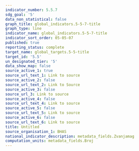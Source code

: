 ```yaml
---
indicator_number: 5.5.7
sdg_goal: '5'
data_non_statistical: false
graph_title: global_indicators.5-5-7-title
graph_type: line
indicator_name: global_indicators.5-5-7-title
indicator_sort_order: 05-05-07
published: true
reporting_status: complete
target_name: global_targets.5-5-title
target_id: '5.5'
un_designated_tier: '5'
data_show_map: false
source_active_1: true
source_url_text_1: Link to source
source_active_2: false
source_url_text_2: Link to Source
source_active_3: false
source_url_3: Link to source
source_active_4: false
source_url_text_4: Link to source
source_active_5: false
source_url_text_5: Link to source
source_active_6: false
source_url_text_6: Link to source
title: Untitled
source_organisation_1: BHAS
national_indicator_description: metadata_fields.Zvanjamag
computation_units: metadata_fields.Broj
---
```

